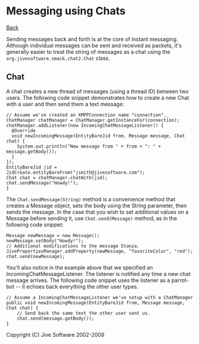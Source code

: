 Messaging using Chats
=====================

[Back](index.md)

Sending messages back and forth is at the core of instant messaging. Although
individual messages can be sent and received as packets, it's generally easier
to treat the string of messages as a chat using the
`org.jivesoftware.smack.chat2.Chat` class.

Chat
----

A chat creates a new thread of messages (using a thread ID) between two users.
The following code snippet demonstrates how to create a new Chat with a user
and then send them a text message:

```
// Assume we've created an XMPPConnection name "connection"._
ChatManager chatManager = ChatManager.getInstanceFor(connection);
chatManager.addListener(new IncomingChatMessageListener() {
  @Override
  void newIncomingMessage(EntityBareJid from, Message message, Chat chat) {
    System.out.println("New message from " + from + ": " + message.getBody());
  }
});
EntityBareJid jid = JidCreate.entityBareFrom("jsmith@jivesoftware.com");
Chat chat = chatManager.chatWith(jid);
chat.sendMessage("Howdy!");
}
```

The `Chat.sendMessage(String)` method is a convenience method that creates a
Message object, sets the body using the String parameter, then sends the
message. In the case that you wish to set additional values on a Message
before sending it, use
`Chat.send(Message)` method, as in the following code snippet:

```
Message newMessage = new Message();
newMessage.setBody("Howdy!");
// Additional modifications to the message Stanza.
JivePropertiesManager.addProperty(newMessage, "favoriteColor", "red");
chat.send(newMessage);
```

You'll also notice in the example above that we specified an IncomingChatMessageListener.
The listener is notified any time a new chat message arrives.
The following code snippet uses the listener
as a parrot-bot -- it echoes back everything the other user types.

```
// Assume a IncomingChatMessageListener we've setup with a ChatManager
public void newIncomingMessage(EntityBareJid from, Message message, Chat chat) {
    // Send back the same text the other user sent us.
    chat.send(message.getBody());
}
```

Copyright (C) Jive Software 2002-2008
